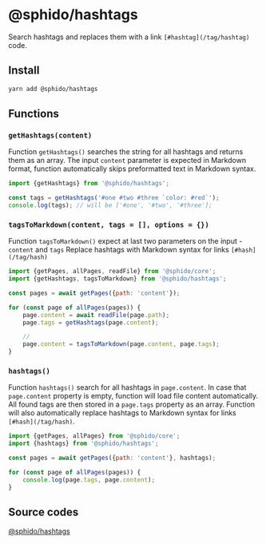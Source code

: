 # @sphido/hashtags

Search hashtags and replaces them with a link `[#hashtag](/tag/hashtag)` code.

## Install

```bash
yarn add @sphido/hashtags
```

## Functions

### `getHashtags(content)`

Function `getHashtags()` searches the string for all hashtags and returns them as an array.
The input `content` parameter is expected in Markdown format, function automatically skips
preformatted text in Markdown syntax.

```javascript
import {getHashtags} from '@sphido/hashtags';

const tags = getHashtags('#one #two #three `color: #red`');
console.log(tags); // will be ['#one', '#two', '#three']; 
```

### `tagsToMarkdown(content, tags = [], options = {})`

Function `tagsToMarkdown()` expect at last two parameters on the input - `content` and `tags`
Replace hashtags with Markdown syntax for links `[#hash](/tag/hash)`

```javascript
import {getPages, allPages, readFile} from '@sphido/core';
import {getHashtags, tagsToMarkdown} from '@sphido/hashtags';

const pages = await getPages({path: 'content'});

for (const page of allPages(pages)) {
	page.content = await readFile(page.path);
	page.tags = getHashtags(page.content);

	// 
	page.content = tagsToMarkdown(page.content, page.tags);
}
```

### `hashtags()`

Function `hashtags()` search for all hashtags in `page.content`. 
In case that `page.content` property is empty, function will load file 
content automatically. All found tags are then stored in a `page.tags`
property as an array. Function will also automatically replace hashtags to 
Markdown syntax for links `[#hash](/tag/hash)`.

```javascript
import {getPages, allPages} from '@sphido/core';
import {hashtags} from '@sphido/hashtags';

const pages = await getPages({path: 'content'}, hashtags);

for (const page of allPages(pages)) {
	console.log(page.tags, page.content);
}
```

## Source codes

[@sphido/hashtags](https://github.com/sphido/sphido/tree/main/packages/sphido-hashtags)